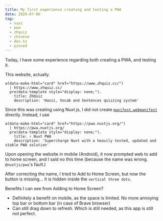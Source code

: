 ```yaml
---
title: My first experience creating and testing a PWA
date: 2020-07-06
tag:
  - nuxt
  - pwa
  - zhquiz
  - chinese
  - dev.to
  - pinned
---
```


Today, I have some experience regarding both creating a PWA, and testing it.

This website, actually.

```pug parsed
a(data-make-html="card" href="https://www.zhquiz.cc/")
  | https://www.zhquiz.cc/
  pre(data-template style="display: none;").
    title: ZhQuiz
    description: 'Hanzi, Vocab and Sentences quizzing system'
```

<!-- excerpt -->

Since this was creating using Nuxt.js, I did not create [`manifest.webmanifest`](https://web.dev/add-manifest/) directly. Instead, I use

```pug parsed
a(data-make-html="card" href="https://pwa.nuxtjs.org/")
  | https://pwa.nuxtjs.org/
  pre(data-template style="display: none;").
    title: ⚡ Nuxt PWA
    description: 'Supercharge Nuxt with a heavily tested, updated and stable PWA solution'
```

Upon opening the website in mobile (Android), it now prompted web to add to home screen, and I said no this time (because the name was wrong. `@nuxtjs/pwa`'s fault.)

After correcting the name, I tried to Add to Home Screen, but now the button is missing... It is hidden inside the `vertical three dots`.

Benefits I can see from Adding to Home Screen?

- Definitely a benefit on mobile, as the space is limited. No more annoying top bar or bottom bar (in case of Brave browser)
- Can still drag down to refresh. Which is still needed, as this app is still not perfect.
